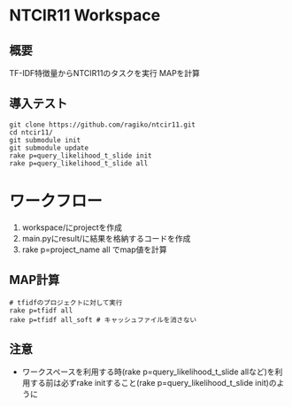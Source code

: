 # NTCIR11 Workspace

## 概要
TF-IDF特徴量からNTCIR11のタスクを実行
MAPを計算


## 導入テスト
```
git clone https://github.com/ragiko/ntcir11.git
cd ntcir11/
git submodule init
git submodule update
rake p=query_likelihood_t_slide init
rake p=query_likelihood_t_slide all
```

# ワークフロー
1. workspace/にprojectを作成
2. main.pyにresult/に結果を格納するコードを作成
3. rake p=project_name all でmap値を計算

## MAP計算
``` 
# tfidfのプロジェクトに対して実行
rake p=tfidf all
rake p=tfidf all_soft # キャッシュファイルを消さない
```

## 注意
- ワークスペースを利用する時(rake p=query_likelihood_t_slide allなど)を利用する前は必ずrake initすること(rake p=query_likelihood_t_slide init)のように
